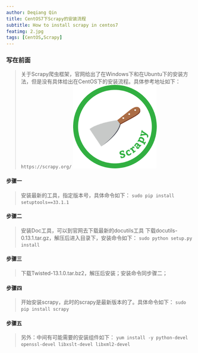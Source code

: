 ```yaml
---
author: Deqiang Qin
title: CentOS7下Scrapy的安装流程
subtitle: How to install scrapy in centos7
featimg: 2.jpg
tags: [CentOS,Scrapy]
---
```


### 写在前面
>关于Scrapy爬虫框架，官网给出了在Windows下和在Ubuntu下的安装方法，但是没有具体给出在CentOS下的安装流程。具体参考地址如下：
`https://scrapy.org/`
![](/img/centos7/scrapy.png "Scrapy Logo")

#### 步骤一
> 安装最新的工具，指定版本号，具体命令如下：
`sudo pip install setuptools==33.1.1`


#### 步骤二
> 安装Doc工具，可以到官网去下载最新的docutils工具
>下载docutils-0.13.1.tar.gz，解压后进入目录下，安装命令如下：
```sudo python setup.py install```


#### 步骤三
>下载Twisted-13.1.0.tar.bz2，解压后安装；安装命令同步骤二；


#### 步骤四
> 开始安装scrapy，此时的scrapy是最新版本的了。具体命令如下：
```sudo pip install scrapy```

#### 步骤五
> 另外：中间有可能需要的安装组件如下：
```yum install -y python-devel openssl-devel libxslt-devel libxml2-devel ```

